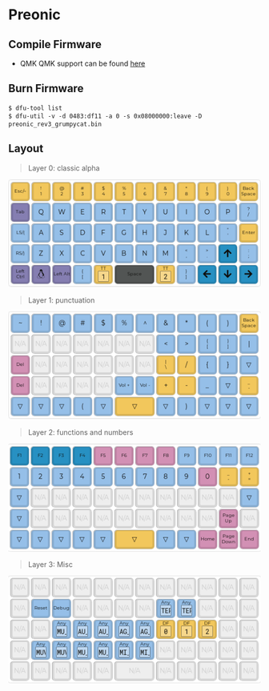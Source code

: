 # Preonic

## Compile Firmware

-  QMK
QMK support can be found [here](https://github.com/qmk/qmk_firmware/tree/master/keyboards/preonic)

## Burn Firmware

```shell
$ dfu-tool list
$ dfu-util -v -d 0483:df11 -a 0 -s 0x08000000:leave -D preonic_rev3_grumpycat.bin
```

## Layout

> Layer 0: classic alpha

![layer0](./preonic-layer0.png)

> Layer 1: punctuation

![layer1](./preonic-layer1.png)

> Layer 2: functions and numbers

![layer2](./preonic-layer2.png)

> Layer 3: Misc

![layer3](./preonic-layer3.png)
